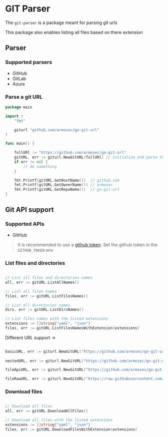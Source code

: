 # GIT Parser

The `git-parser` is a package meant for parsing git urls

This package also enables listing all files based on there extension

## Parser

### Supported parsers

* GitHub
* GitLab
* Azure

### Parse a git URL

```go
package main

import (
	"fmt"

	giturl "github.com/armosec/go-git-url"
)

func main() {

	fullURl := "https://github.com/armosec/go-git-url"
	gitURL, err := giturl.NewGitURL(fullURl) // initialize and parse the URL
	if err != nil {
		// do something
	}

	fmt.Printf(gitURL.GetHostName())  // github.com
	fmt.Printf(gitURL.GetOwnerName()) // armosec
	fmt.Printf(gitURL.GetRepoName())  // go-git-url
}
```
 
## Git API support

### Supported APIs

* GitHub

> It is recommended to use a [github token](https://docs.github.com/en/enterprise-server@3.4/authentication/keeping-your-account-and-data-secure/creating-a-personal-access-token). Set the github token in the `GITHUB_TOKEN` env

### List files and directories
```go

// List all files and directories names
all, err := gitURL.ListAllNames()

// List all files names
files, err := gitURL.ListFilesNames()

// List all directories names
dirs, err := gitURL.ListDirsNames()

// List files names with the listed extensions
extensions := []string{"yaml", "json"}
files, err := gitURL.ListFilesNamesWithExtension(extensions)

```		

Different URL support ->
```go
 
basicURL, err := giturl.NewGitURL("https://github.com/armosec/go-git-url") 
 
nestedURL, err := giturl.NewGitURL("https://github.com/armosec/go-git-url/tree/master/files")  

fileApiURL, err := giturl.NewGitURL("https://github.com/armosec/go-git-url/blob/master/files/file0.json")  

fileRawURL, err := giturl.NewGitURL("https://raw.githubusercontent.com/armosec/go-git-url/master/files/file0.json") 

```
### Download files
```go

// Download all files
all, err := gitURL.DownloadAllFiles()

// Download all files with the listed extensions
extensions := []string{"yaml", "json"}
files, err := gitURL.DownloadFilesWithExtension(extensions)

```	 
